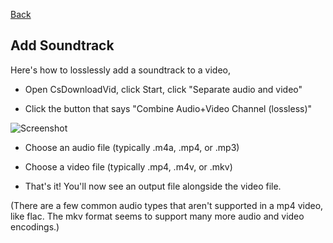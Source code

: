 [Back](../README.md)

## Add Soundtrack

Here's how to losslessly add a soundtrack to a video,

* Open CsDownloadVid, click Start, click "Separate audio and video"

* Click the button that says "Combine Audio+Video Channel (lossless)"

![Screenshot](https://raw.githubusercontent.com/moltenjs/labs_youthful_projects/master/csdownloadvid/doc/addsoundtrack.png)

* Choose an audio file (typically .m4a, .mp4, or .mp3) 

* Choose a video file (typically .mp4, .m4v, or .mkv) 

* That's it! You'll now see an output file alongside the video file.

(There are a few common audio types that aren't supported in a mp4 video, like flac. The mkv format seems to support many more audio and video encodings.)


